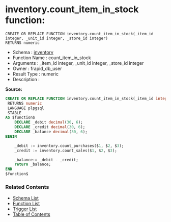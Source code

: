 # inventory.count_item_in_stock function:

```plpgsql
CREATE OR REPLACE FUNCTION inventory.count_item_in_stock(_item_id integer, _unit_id integer, _store_id integer)
RETURNS numeric
```
* Schema : [inventory](../../schemas/inventory.md)
* Function Name : count_item_in_stock
* Arguments : _item_id integer, _unit_id integer, _store_id integer
* Owner : frapid_db_user
* Result Type : numeric
* Description : 


**Source:**
```sql
CREATE OR REPLACE FUNCTION inventory.count_item_in_stock(_item_id integer, _unit_id integer, _store_id integer)
 RETURNS numeric
 LANGUAGE plpgsql
 STABLE
AS $function$
    DECLARE _debit decimal(30, 6);
    DECLARE _credit decimal(30, 6);
    DECLARE _balance decimal(30, 6);
BEGIN

    _debit := inventory.count_purchases($1, $2, $3);
    _credit := inventory.count_sales($1, $2, $3);

    _balance:= _debit - _credit;    
    return _balance;  
END
$function$

```

### Related Contents
* [Schema List](../../schemas.md)
* [Function List](../../functions.md)
* [Trigger List](../../triggers.md)
* [Table of Contents](../../README.md)

